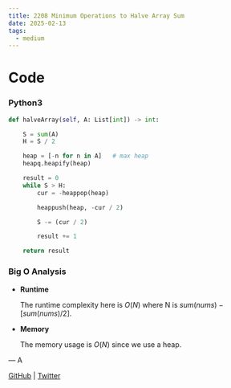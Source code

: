 ```yaml
---
title: 2208 Minimum Operations to Halve Array Sum
date: 2025-02-13
tags:
  - medium
---
```


# Code

### Python3

```python
def halveArray(self, A: List[int]) -> int:

    S = sum(A)
    H = S / 2

    heap = [-n for n in A]   # max heap
    heapq.heapify(heap)

    result = 0
    while S > H:
        cur = -heappop(heap)

        heappush(heap, -cur / 2)

        S -= (cur / 2)

        result += 1

    return result
```

### Big O Analysis

- **Runtime**

  The runtime complexity here is $O(N)$ where N is $sum(nums) - [sum(nums) / 2]$.

- **Memory**

  The memory usage is $O(N)$ since we use a heap.

— A

[GitHub](https://github.com/athkdev) | [Twitter](https://twitter.com/athkdev)
